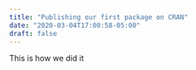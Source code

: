 ```yaml
---
title: "Publishing our first package on CRAN"
date: "2020-03-04T17:00:58-05:00"
draft: false
---
```


This is how we did it

